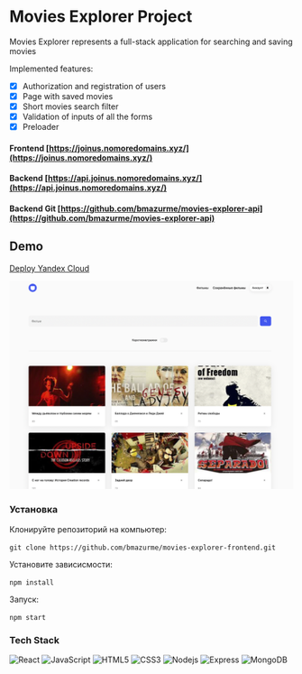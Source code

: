 # Movies Explorer Project
Movies Explorer represents a full-stack application for searching and saving movies

Implemented features:
- [X] Authorization and registration of users
- [X] Page with saved movies
- [X] Short movies search filter
- [X] Validation of inputs of all the forms
- [X] Preloader

#### Frontend [https://joinus.nomoredomains.xyz/](https://joinus.nomoredomains.xyz/)
#### Backend [https://api.joinus.nomoredomains.xyz/](https://api.joinus.nomoredomains.xyz/)
#### Backend Git [https://github.com/bmazurme/movies-explorer-api](https://github.com/bmazurme/movies-explorer-api)

## Demo

[Deploy Yandex Cloud](https://joinus.nomoredomains.xyz/)

![Alt-текст](https://github.com/bmazurme/movies-explorer-frontend/blob/main/src/images/cover.png "demo")

### Установка
Клонируйте репозиторий на компьютер:

`git clone https://github.com/bmazurme/movies-explorer-frontend.git`

Установите зависисмости:

`npm install`

Запуск:

`npm start`

### Tech Stack
![React](https://img.shields.io/badge/-React-black?style=flat-square&logo=react)
![JavaScript](https://img.shields.io/badge/-JavaScript-black?style=flat-square&logo=javascript)
![HTML5](https://img.shields.io/badge/-HTML5-E34F26?style=flat-square&logo=html5&logoColor=white)
![CSS3](https://img.shields.io/badge/-CSS3-1572B6?style=flat-square&logo=css3)
![Nodejs](https://img.shields.io/badge/-Nodejs-black?style=flat-square&logo=Node.js)
![Express](https://img.shields.io/badge/-Express-black?style=flat-square&logo=express)
![MongoDB](https://img.shields.io/badge/-MongoDB-black?style=flat-square&logo=mongodb)

